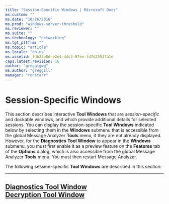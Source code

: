 ```yaml
---
title: "Session-Specific Windows | Microsoft Docs"
ms.custom: ""
ms.date: "10/26/2016"
ms.prod: "windows-server-threshold"
ms.reviewer: ""
ms.suite: ""
ms.technology: "networking"
ms.tgt_pltfrm: ""
ms.topic: "article"
ms.locale: "en-us"
ms.assetid: fdb23b8d-e2e1-4dc3-87ee-fd7d25537a1e
caps.latest.revision: 16
author: "greggigwg"
ms.author: "greggill"
manager: "ronstarr"
---
```

# Session-Specific Windows
This section describes interactive **Tool Windows** that are *session-specific* and dockable windows, and which provide additional details for selected sessions. You can display the session-specific **Tool Windows** indicated below by selecting them in the **Windows** submenu that is accessible from the global Message Analyzer **Tools** menu, if they are not already displayed. However, for the **Diagnostics** **Tool Window** to appear in the **Windows** submenu, you must first enable it as a preview feature on the **Features** tab of the **Options** dialog, which is also accessible from the global Message Analyzer **Tools** menu. You must then restart Message Analyzer.  
  
 The following session-specific **Tool Windows** are described in this section:  
  
---  
  
 [Diagnostics Tool Window](diagnostics-tool-window.md)   
 [Decryption Tool Window](decryption-tool-window.md)   
---